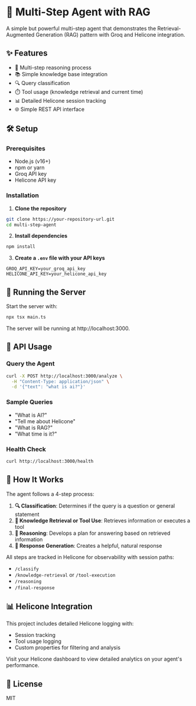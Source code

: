 # 🤖 Multi-Step Agent with RAG

A simple but powerful multi-step agent that demonstrates the Retrieval-Augmented Generation (RAG) pattern with Groq and Helicone integration.

## ✨ Features

- 🧠 Multi-step reasoning process
- 📚 Simple knowledge base integration
- 🔍 Query classification
- ⏱️ Tool usage (knowledge retrieval and current time)
- 📊 Detailed Helicone session tracking
- 🌐 Simple REST API interface

## 🛠️ Setup

### Prerequisites

- Node.js (v16+)
- npm or yarn
- Groq API key
- Helicone API key

### Installation

1. **Clone the repository**

```bash
git clone https://your-repository-url.git
cd multi-step-agent
```

2. **Install dependencies**

```bash
npm install
```

3. **Create a `.env` file with your API keys**

```
GROQ_API_KEY=your_groq_api_key
HELICONE_API_KEY=your_helicone_api_key
```

## 🚀 Running the Server

Start the server with:

```bash
npx tsx main.ts
```

The server will be running at http://localhost:3000.

## 📝 API Usage

### Query the Agent

```bash
curl -X POST http://localhost:3000/analyze \
  -H "Content-Type: application/json" \
  -d '{"text": "what is ai?"}'
```

### Sample Queries

- "What is AI?"
- "Tell me about Helicone"
- "What is RAG?"
- "What time is it?"

### Health Check

```bash
curl http://localhost:3000/health
```

## 🧩 How It Works

The agent follows a 4-step process:

1. **🔍 Classification**: Determines if the query is a question or general statement
2. **🔎 Knowledge Retrieval or Tool Use**: Retrieves information or executes a tool
3. **🤔 Reasoning**: Develops a plan for answering based on retrieved information
4. **💬 Response Generation**: Creates a helpful, natural response

All steps are tracked in Helicone for observability with session paths:
- `/classify`
- `/knowledge-retrieval` or `/tool-execution`
- `/reasoning`
- `/final-response`

## 📊 Helicone Integration

This project includes detailed Helicone logging with:
- Session tracking
- Tool usage logging
- Custom properties for filtering and analysis

Visit your Helicone dashboard to view detailed analytics on your agent's performance.

## 📄 License

MIT

